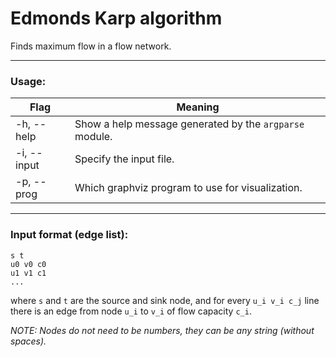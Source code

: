 # Edmonds Karp algorithm

Finds maximum flow in a flow network.
__________________________________________
### Usage:

| Flag      | Meaning |
| ----------- | ----------- |
| -h, --help      | Show a help message generated by the `argparse` module.       |
| -i, --input   | Specify the input file.        |
| -p, --prog   | Which graphviz program to use for visualization. |
__________________________________________

### Input format (edge list):
```
s t
u0 v0 c0
u1 v1 c1
...
```
where `s` and `t` are the source and sink node, and for every `u_i v_i c_j` line there is an edge from node `u_i` to `v_i` of flow capacity `c_i`. 

*NOTE: Nodes do not need to be numbers, they can be any string (without spaces).*











